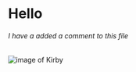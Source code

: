 # Hello
###### I have a added a comment to this file
![image of Kirby](https://user-images.githubusercontent.com/74985240/188501241-cd1a47f4-7bf3-4e8a-bba8-a3fe94010ca5.jpg)
